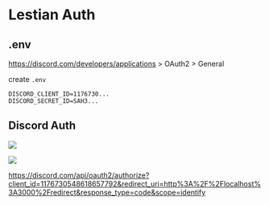 # Lestian Auth

## .env

https://discord.com/developers/applications > OAuth2 > General

create `.env`

```
DISCORD_CLIENT_ID=1176730...
DISCORD_SECRET_ID=SAH3...
```

## Discord Auth

![](https://github.com/leon-do/web3hook/assets/19412160/65695bc8-5fc5-460e-a98c-2cba91a4d556)

![](https://github.com/leon-do/web3hook/assets/19412160/49dd493a-16e2-4347-993c-313872295c7e)

https://discord.com/api/oauth2/authorize?client_id=1176730548618657792&redirect_uri=http%3A%2F%2Flocalhost%3A3000%2Fredirect&response_type=code&scope=identify